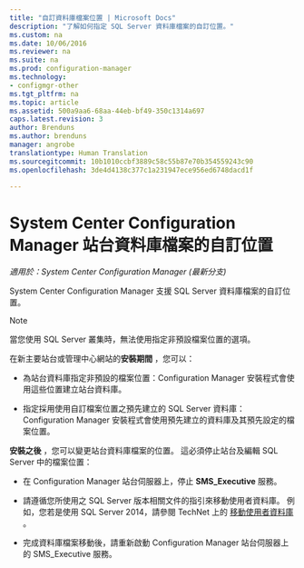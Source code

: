```yaml
---
title: "自訂資料庫檔案位置 | Microsoft Docs"
description: "了解如何指定 SQL Server 資料庫檔案的自訂位置。"
ms.custom: na
ms.date: 10/06/2016
ms.reviewer: na
ms.suite: na
ms.prod: configuration-manager
ms.technology:
- configmgr-other
ms.tgt_pltfrm: na
ms.topic: article
ms.assetid: 500a9aa6-68aa-44eb-bf49-350c1314a697
caps.latest.revision: 3
author: Brenduns
ms.author: brenduns
manager: angrobe
translationtype: Human Translation
ms.sourcegitcommit: 10b1010ccbf3889c58c55b87e70b354559243c90
ms.openlocfilehash: 3de4d4138c377c1a231947ece956ed6748dacd1f

---
```

# <a name="custom-locations-for-system-center-configuration-manager-site-database-files"></a>System Center Configuration Manager 站台資料庫檔案的自訂位置

*適用於：System Center Configuration Manager (最新分支)*

 System Center Configuration Manager 支援 SQL Server 資料庫檔案的自訂位置。  

> [!NOTE]  
>  當您使用 SQL Server 叢集時，無法使用指定非預設檔案位置的選項。  

 在新主要站台或管理中心網站的**安裝期間** ，您可以：  

-   為站台資料庫指定非預設的檔案位置：Configuration Manager 安裝程式會使用這些位置建立站台資料庫。  

-   指定採用使用自訂檔案位置之預先建立的 SQL Server 資料庫：Configuration Manager 安裝程式會使用預先建立的資料庫及其預先設定的檔案位置。  

**安裝之後** ，您可以變更站台資料庫檔案的位置。 這必須停止站台及編輯 SQL Server 中的檔案位置：  

-   在 Configuration Manager 站台伺服器上，停止 **SMS_Executive** 服務。  

-   請遵循您所使用之 SQL Server 版本相關文件的指引來移動使用者資料庫。 例如，您若是使用 SQL Server 2014，請參閱 TechNet 上的 [移動使用者資料庫](https://technet.microsoft.com/library/ms345483\(v=sql.120\).aspx) 。  

-   完成資料庫檔案移動後，請重新啟動 Configuration Manager 站台伺服器上的 SMS_Executive 服務。  



<!--HONumber=Dec16_HO3-->


